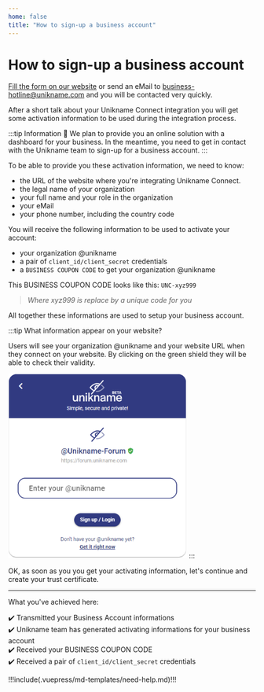 ```yaml
---
home: false
title: "How to sign-up a business account"
---
```


# How to sign-up a business account

[Fill the form on our website](https://www.unikname.com/en/creation-compte-entreprise/) or send an eMail to [business-hotline@unikname.com](mailto:business-hotline@unikname.com) and you will be contacted very quickly. 

After a short talk about your Unikname Connect integration you will get some activation information to be used during the integration process. 

:::tip Information
:checkered_flag: We plan to provide you an online solution with a dashboard for your business. In the meantime, you need to get in contact with the Unikname team to sign-up for a business account.
:::

To be able to provide you these activation information, we need to know:

- the URL of the website where you're integrating Unikname Connect.
- the legal name of your organization
- your full name and your role in the organization
- your eMail
- your phone number, including the country code

You will receive the following information to be used to activate your account:

- your organization @unikname
- a pair of `client_id/client_secret` credentials
- a `BUSINESS COUPON CODE` to get your organization @unikname

This BUSINESS COUPON CODE looks like this: `UNC-xyz999`
> _Where xyz999 is replace by a unique code for you_

All together these informations are used to setup your business account. 

:::tip What information appear on your website?

Users will see your organization @unikname and your website URL when they connect on your website. By clicking on the green shield they will be able to check their validity.

<hpicture noshadow caption="example Unikname forum login screen">![Example of organization @unikname on](./images/unc-enter-unikname.png)</hpicture>
:::

OK, as soon as you you get your activating information, let's continue and create your trust certificate.

<hseparator/>

---

What you've achieved here:

:heavy_check_mark: Transmitted your Business Account informations  
:heavy_check_mark: Unikname team has generated activating informations for your business account  
:heavy_check_mark: Received your BUSINESS COUPON CODE  
:heavy_check_mark: Received a pair of `client_id/client_secret` credentials

!!!include(.vuepress/md-templates/need-help.md)!!!
